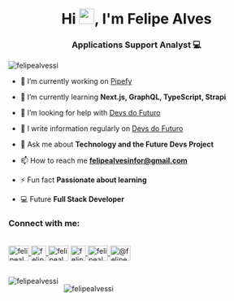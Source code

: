 <h1 align = "center"> Hi <img src="https://raw.githubusercontent.com/kaueMarques/kaueMarques/master/hi.gif" width="30px">, I'm Felipe Alves </h1>
<h3 align = "center"> Applications Support Analyst 💻 </h3>


<p align = "left" > <img src = "https://komarev.com/ghpvc/?username=felipealvessi" alt = "felipealvessi" /> </p>

- 🔭 I’m currently working on [Pipefy](https://pipefy.com)

- 🌱 I’m currently learning **Next.js, GraphQL, TypeScript, Strapi**

- 🤝 I’m looking for help with [Devs do Futuro](https://devsdofuturo.com.br)

- 📝 I write information regularly on [Devs do Futuro](https://www.linkedin.com/company/devsdofuturo)

- 💬 Ask me about **Technology and the Future Devs Project**

- 📫 How to reach me **felipealvesinfor@gmail.com**

- ⚡ Fun fact **Passionate about learning**

- 💻 Future **Full Stack Developer**

<p align="left"> <h3 align="left">Connect with me: </h3>
 <br /><a href="https://codepen.io/felipealvessi" target="blank"> <img align="center" src="https://cdn.jsdelivr.net/npm/simple-icons@3.0.1/icons/codepen.svg" alt="felipealvessi" height="30"width="40"/> </a>  <a href="https://linkedin.com/in/felipealvessi" target="blank"><img align="center" src="https://cdn.jsdelivr.net/npm/simple-icons@3.0.1/icons/linkedin.svg" alt="felipealvessi" height="30" largura ="40"/> </a>
<a href="https://stackoverflow.com/users/11098847/felipe-alves" target="blank"> <img align="center" src="https://cdn.jsdelivr.net/npm/simple-icons@3.0.1/icons/stackoverflow.svg" alt="felipealvessi" height="30" width="40"/></a>
<a href ="https://fb.com/felipealvessi" target="blank"> <img align="center" src="https://cdn.jsdelivr.net/npm/simple-icons@3.0.1/icons/facebook.svg" alt="felipealvessi" height="30" largura="40"/> </a>
<a href="https://instagram.com/felipealvessi" target="blank"> <img align="center" src="https://cdn.jsdelivr.net/npm/simple-icons@3.0.1/icons/instagram.svg" alt="felipealvessi" height="30" width="40"/> </a>
<a href="https://medium.com/@felipealvessi" target="blank"> <img align="center" src ="https://cdn.jsdelivr.net/npm/simple-icons@3.0.1/icons/medium.svg" alt="@felipealvessi" height="30" width="40"/> </a>
</p>



 <br /><img align="left" src="https://github-readme-stats.vercel.app/api/top-langs/?username=felipealvessi&layout=compact" alt="felipealvessi"/>


 <p> &nbsp; <img align="center" src="https://github-readme-stats.vercel.app/api?username=felipealvessi&show_icons=true" alt="felipealvessi"/></p>
